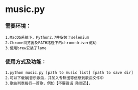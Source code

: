 # music.py
### 需要环境：
	1.MacOS系统下，Python2.7并安装了selenium
	2.Chrome浏览器及PATH路径下的chromedriver驱动
	3.使用brew安装了lame
### 使用方式及功能：
	1.python music.py [path to music list] [path to save dir]
	2.可以下载QQ音乐歌曲，并加入专辑图等信息到歌曲文件中
	3.歌曲列表每行一首歌，例如【不要说话 陈奕迅】，
